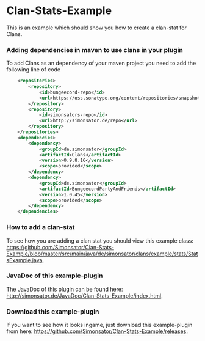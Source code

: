 # Clan-Stats-Example
This is an example which should show you how to create a clan-stat for Clans.

### Adding dependencies in maven to use clans in your plugin
To add Clans as an dependency of your maven project you need to add the following line of code
```xml
	<repositories>
		<repository>
			<id>bungeecord-repo</id>
			<url>https://oss.sonatype.org/content/repositories/snapshots</url>
		</repository>
		<repository>
			<id>simonsators-repo</id>
			<url>http://simonsator.de/repo</url>
		</repository>
	</repositories>
	<dependencies>
		<dependency>
			<groupId>de.simonsator</groupId>
			<artifactId>Clans</artifactId>
			<version>0.9.8.16</version>
			<scope>provided</scope>
		</dependency>
		<dependency>
			<groupId>de.simonsator</groupId>
			<artifactId>BungeecordPartyAndFriends</artifactId>
			<version>1.0.45</version>
			<scope>provided</scope>
		</dependency>
	</dependencies>
```
### How to add a clan-stat
To see how you are adding a clan stat you should view this example class: https://github.com/Simonsator/Clan-Stats-Example/blob/master/src/main/java/de/simonsator/clans/example/stats/StatsExample.java.
### JavaDoc of this example-plugin
The JavaDoc of this plugin can be found here: http://simonsator.de/JavaDoc/Clan-Stats-Example/index.html.
### Download this example-plugin
If you want to see how it looks ingame, just download this example-plugin from here: https://github.com/Simonsator/Clan-Stats-Example/releases.
